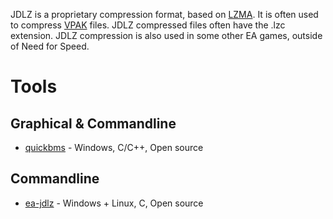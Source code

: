 JDLZ is a proprietary compression format, based on [LZMA](https://en.wikipedia.org/wiki/Lempel%E2%80%93Ziv%E2%80%93Markov_chain_algorithm). It is often used to compress [VPAK](../VPAK/) files. JDLZ compressed files often have the .lzc extension. JDLZ compression is also used in some other EA games, outside of Need for Speed.

# Tools
## Graphical & Commandline
* [quickbms](https://aluigi.altervista.org/quickbms.htm) - Windows, C/C++, Open source

## Commandline
* [ea-jdlz](https://git.lumen.sh/Fierelier/ea-jdlz) - Windows + Linux, C, Open source

